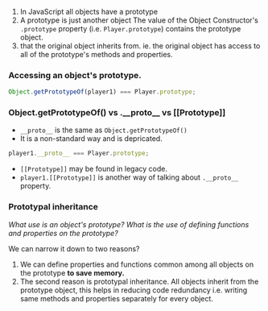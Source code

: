 1. In JavaScript all objects have a prototype
2. A prototype is just another object
	The value of the Object Constructor's `.prototype` property (i.e. `Player.prototype`) contains the prototype object.
1. that the original object inherits from.
	 ie. the original object has access to all of the prototype's methods and properties.

### Accessing an object's prototype.
```js
Object.getPrototypeOf(player1) === Player.prototype;
```

### Object.getPrototypeOf() vs .\_\_proto\_\_  vs \[\[Prototype\]\]
- `__proto__` is the same as `Object.getPrototypeOf()`
- It is a non-standard way and is depricated.

```js
player1.__proto__ === Player.prototype;
```

- `[[Prototype]]` may be found in legacy code.
- `player1.[[Prototype]]` is another way of talking about `.__proto__` property.

### Prototypal inheritance
_What use is an object's prototype?_
_What is the use of defining functions and properties on the prototype?_

We can narrow it down to two reasons?
1. We can define properties and functions common among all objects on the prototype **to save memory.**
2. The second reason is prototypal inheritance. All objects inherit from the prototype object, this helps in reducing code redundancy i.e. writing same methods and properties separately for every object.
